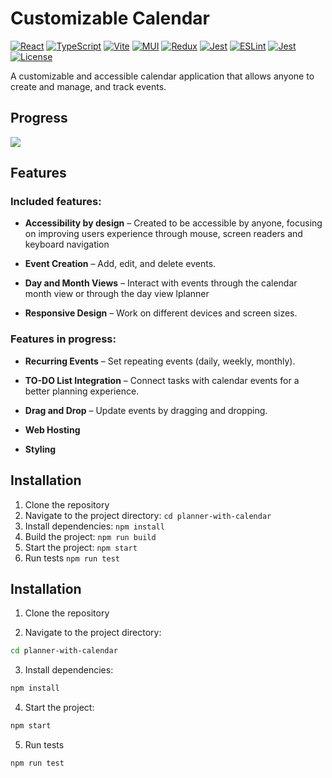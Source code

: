 # Customizable Calendar
[![React](https://img.shields.io/badge/React-19.0.0-mediumvioletred?logo=react)](https://react.dev/)
[![TypeScript](https://img.shields.io/badge/TypeScript-5.7.2-royalblue?logo=typescript)](https://www.typescriptlang.org/)
[![Vite](https://img.shields.io/badge/Vite-6.2.0-darkmagenta?logo=vite)](https://vitejs.dev/)
[![MUI](https://img.shields.io/badge/MUI-7.0.2-teal?logo=mui)](https://mui.com/)
[![Redux](https://img.shields.io/badge/Redux-9.2.0-indigo?logo=redux)](https://redux-toolkit.js.org/)
[![Jest](https://img.shields.io/badge/Jest-29.7.0-palevioletred?logo=jest)](https://jestjs.io/)
[![ESLint](https://img.shields.io/badge/ESLint-9.23.0-tomato?logo=eslint)](https://eslint.org/)
[![Jest](https://img.shields.io/badge/Babel-7.26.9-gold?logo=babel)]([https://babeljs.io/)
[![License](https://img.shields.io/badge/License-MIT-lawngreen?logo=eslint)](https://opensource.org/licenses/MIT)


A customizable and accessible calendar application that allows anyone to create and manage, and track events.

## **Progress**

 ![](https://us-central1-progress-markdown.cloudfunctions.net/progress/30)

## Features
### Included features:

- **Accessibility by design** – Created to be accessible by anyone, focusing on improving users experience through mouse, screen readers and keyboard navigation

- **Event Creation** – Add, edit, and delete events.

- **Day and Month Views** – Interact with events through the calendar month view or through the day view lplanner

- **Responsive Design** – Work on different devices and screen sizes.

### Features in progress:

- **Recurring Events** – Set repeating events (daily, weekly, monthly).

- **TO-DO List Integration** – Connect tasks with calendar events for a better planning experience.

- **Drag and Drop** – Update events by dragging and dropping.

- **Web Hosting**

- **Styling**


## Installation

1. Clone the repository
2. Navigate to the project directory: `cd planner-with-calendar`
3. Install dependencies: `npm install`
4. Build the project: `npm run build`
5. Start the project: `npm start`
6. Run tests `npm run test`

## Installation

1. Clone the repository

2. Navigate to the project directory:

 ```sh
 cd planner-with-calendar
 ```
 
3. Install dependencies: 

 ```sh
npm install
```

4. Start the project:  

```sh
npm start
```

5. Run tests 

 ```sh
 npm run test
 ```
